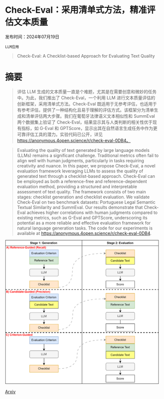 # Check-Eval：采用清单式方法，精准评估文本质量

发布时间：2024年07月19日

`LLM应用`

> Check-Eval: A Checklist-based Approach for Evaluating Text Quality

# 摘要

> 评估 LLM 生成的文本质量一直是个难题，尤其是在需要创意和微妙的任务中。为此，我们推出了 Check-Eval，一个利用 LLM 进行文本质量评估的创新框架，采用清单式方法。Check-Eval 既适用于无参考评估，也适用于有参考评估，提供了一种结构化且易于理解的评估方式。该框架分为清单生成和清单评估两大步骤。我们在葡萄牙法律语义文本相似性和 SummEval 两个数据集上验证了 Check-Eval，结果显示其与人类判断的相关性优于现有指标，如 G-Eval 和 GPTScore，显示出其在自然语言生成任务中作为更可靠评估工具的潜力。实验代码已公开，详见 https://anonymous.4open.science/r/check-eval-0DB4。

> Evaluating the quality of text generated by large language models (LLMs) remains a significant challenge. Traditional metrics often fail to align well with human judgments, particularly in tasks requiring creativity and nuance. In this paper, we propose Check-Eval, a novel evaluation framework leveraging LLMs to assess the quality of generated text through a checklist-based approach. Check-Eval can be employed as both a reference-free and reference-dependent evaluation method, providing a structured and interpretable assessment of text quality. The framework consists of two main stages: checklist generation and checklist evaluation. We validate Check-Eval on two benchmark datasets: Portuguese Legal Semantic Textual Similarity and SummEval. Our results demonstrate that Check-Eval achieves higher correlations with human judgments compared to existing metrics, such as G-Eval and GPTScore, underscoring its potential as a more reliable and effective evaluation framework for natural language generation tasks. The code for our experiments is available at https://anonymous.4open.science/r/check-eval-0DB4.

![Check-Eval：采用清单式方法，精准评估文本质量](../../../paper_images/2407.14467/checklst_variations.png)

[Arxiv](https://arxiv.org/abs/2407.14467)